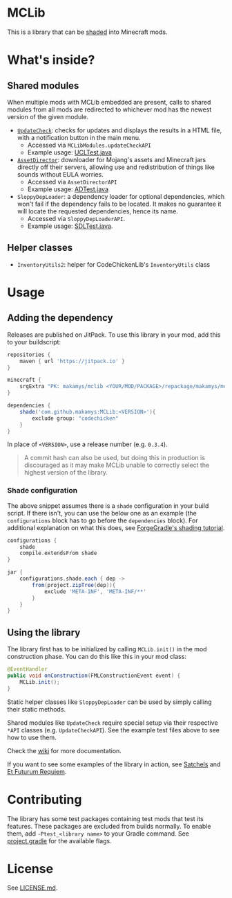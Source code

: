 # MCLib

This is a library that can be [shaded](http://web.archive.org/web/20150403035341/http://forgegradle.readthedocs.org/en/FG_1.2/user-guide/shading/) into Minecraft mods.

# What's inside?

## Shared modules

When multiple mods with MCLib embedded are present, calls to shared modules from all mods are redirected to whichever mod has the newest version of the given module.

* [`UpdateCheck`](https://github.com/makamys/MCLib/wiki/UpdateCheck): checks for updates and displays the results in a HTML file, with a notification button in the main menu.
	* Accessed via `MCLibModules.updateCheckAPI`
	* Example usage: [UCLTest.java](src/main/java/makamys/mclib/updatecheck/test/UCLTest.java)
* [`AssetDirector`](https://github.com/makamys/MCLib/wiki/AssetDirector): downloader for Mojang's assets and Minecraft jars directly off their servers, allowing use and redistribution of things like sounds without EULA worries.
	* Accessed via `AssetDirectorAPI`
	* Example usage: [ADTest.java](src/main/java/makamys/mclib/ext/assetdirector/test/ADTest.java)
* `SloppyDepLoader`: a dependency loader for optional dependencies, which won't fail if the dependency fails to be located. It makes no guarantee it will locate the requested dependencies, hence its name.
	* Accessed via `SloppyDepLoaderAPI`.
	* Example usage: [SDLTest.java](src/main/java/makamys/mclib/sloppydeploader/test/SDLTest.java).

## Helper classes
* `InventoryUtils2`: helper for CodeChickenLib's `InventoryUtils` class

# Usage

## Adding the dependency

Releases are published on JitPack. To use this library in your mod, add this to your buildscript:

```gradle
repositories {
	maven { url 'https://jitpack.io' }
}

minecraft {
	srgExtra "PK: makamys/mclib <YOUR/MOD/PACKAGE>/repackage/makamys/mclib"
}

dependencies {
	shade('com.github.makamys:MCLib:<VERSION>'){
		exclude group: "codechicken"
	}
}
```

In place of `<VERSION>`, use a release number (e.g. `0.3.4`).

> A commit hash can also be used, but doing this in production is discouraged as it may make MCLib unable to correctly select the highest version of the library.

### Shade configuration

The above snippet assumes there is a `shade` configuration in your build script. If there isn't, you can use the below one as an example (the `configurations` block has to go before the `dependencies` block). For additional explanation on what this does, see [ForgeGradle's shading tutorial](http://web.archive.org/web/20150403035341/http://forgegradle.readthedocs.org/en/FG_1.2/user-guide/shading/).

```gradle
configurations {
    shade
    compile.extendsFrom shade
}

jar {
    configurations.shade.each { dep ->
        from(project.zipTree(dep)){
            exclude 'META-INF', 'META-INF/**'
        }
    }
}
```

## Using the library

The library first has to be initialized by calling `MCLib.init()` in the mod construction phase. You can do this like this in your mod class:

```java
@EventHandler
public void onConstruction(FMLConstructionEvent event) {
	MCLib.init();
}
```

Static helper classes like `SloppyDepLoader` can be used by simply calling their static methods.

Shared modules like `UpdateCheck` require special setup via their respective `*API` classes (e.g. `UpdateCheckAPI`). See the example test files above to see how to use them.

Check the [wiki](https://github.com/makamys/MCLib/wiki) for more documentation.

If you want to see some examples of the library in action, see [Satchels](https://github.com/makamys/Satchels) and [Et Futurum Requiem](https://github.com/Roadhog360/Et-Futurum-Requiem).

# Contributing

The library has some test packages containing test mods that test its features. These packages are excluded from builds normally. To enable them, add `-Ptest_<library name>` to your Gradle command. See [project.gradle](project.gradle) for the available flags.

# License

See [LICENSE.md](LICENSE.md).
